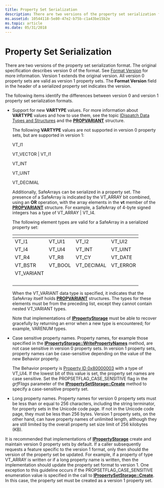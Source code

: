 ```yaml
---
title: Property Set Serialization
description: There are two versions of the property set serialization format.
ms.assetid: 10544118-5e80-47e2-b75b-c1a43be15b2e
ms.topic: article
ms.date: 05/31/2018
---
```


# Property Set Serialization

There are two versions of the property set serialization format. The original specification describes version 0 of the format. See [Format Version](format-version.md) for more information. Version 1 extends the original version. All version 0 property sets are valid as version 1 property sets. The **Format Version** field in the header of a serialized property set indicates the version.

The following items identify the differences between version 0 and version 1 property set serialization formats.

-   Support for new **VARTYPE** values. For more information about **VARTYPE** values and how to use them, see the topic [IDispatch Data Types and Structures]( /previous-versions/ms221600(v=vs.100)) and the [**PROPVARIANT**](/windows/win32/api/propidlbase/ns-propidlbase-propvariant) structure.

    The following **VARTYPE** values are not supported in version 0 property sets, but are supported in version 1:

    VT_I1

    VT_VECTOR \| VT_I1

    VT_INT

    VT_UINT

    VT_DECIMAL

    Additionally, SafeArrays can be serialized in a property set. The presence of a SafeArray is indicated by the VT_ARRAY bit combined, using an **OR** operation, with the array elements in the **vt** member of the [**PROPVARIANT**](/windows/win32/api/propidlbase/ns-propidlbase-propvariant) structure. For example, a SafeArray of 4-byte signed integers has a type of VT_ARRAY \| VT_I4.

    The following element types are valid for a SafeArray in a serialized property set:

    | <!--tabular list: col headers unnecessary-->  ||||
    |-------------|----------|-------------|-----------|
    | VT_I1       | VT_UI1   | VT_I2       | VT_UI2    |
    | VT_I4       | VT_UI4   | VT_INT      | VT_UINT   |
    | VT_R4       | VT_R8    | VT_CY       | VT_DATE   |
    | VT_BSTR     | VT_BOOL  | VT_DECIMAL  | VT_ERROR  |
    | VT_VARIANT  |          |             |           |
    |             |          |             |           |

    When the VT_VARIANT data type is specified, it indicates that the SafeArray itself holds [**PROPVARIANT**](/windows/win32/api/propidlbase/ns-propidlbase-propvariant) structures. The types for these elements must be from the preceding list, except they cannot contain nested VT_VARIANT types.
    
    Note that implementations of [**IPropertyStorage**](/windows/desktop/api/Propidl/nn-propidl-ipropertystorage) must be able to recover gracefully by returning an error when a new type is encountered; for example, VARENUM types.

-   Case sensitive property names. Property names, for example those specified in the [**IPropertyStorage::WritePropertyNames**](/windows/desktop/api/Propidl/nf-propidl-ipropertystorage-writepropertynames) method, are not case sensitive in version 0 property sets. In version 1 property sets, property names can be case-sensitive depending on the value of the new Behavior property.

    The Behavior property is [Property ID 0x80000003](/windows/desktop/Stg/reserved-property-identifiers) with a type of VT_UI4. If the lowest bit of this value is set, the property set names are case sensitive. Set the PROPSETFLAG_CASE_SENSITIVE flag in the *grfFlags* parameter of the [**IPropertySetStorage::Create**](/windows/desktop/api/Propidl/nf-propidl-ipropertysetstorage-create) method to specify a case-sensitive property set.

-   Long property names. Property names for version 0 property sets must be less than or equal to 256 characters, including the string terminator, for property sets in the Unicode code page. If not in the Unicode code page, they must be less than 256 bytes. Version 1 property sets, on the other hand, can have property names of unlimited length, although they are still limited by the overall property set size limit of 256 kilobytes (KB).

It is recommended that implementations of [**IPropertyStorage**](/windows/desktop/api/Propidl/nn-propidl-ipropertystorage) create and maintain version 0 property sets by default. If a caller subsequently requests a feature specific to the version 1 format, only then should the version of the property set be updated. For example, if a property of type VT_ARRAY is written or if a long property name is written, then the implementation should update the property set format to version 1. One exception to this guideline occurs if the PROPSETFLAG_CASE_SENSITIVE enumeration value is specified in the call to [**IPropertySetStorage::Create**](/windows/desktop/api/Propidl/nf-propidl-ipropertysetstorage-create). In this case, the property set must be created as a version 1 property set.

 

 